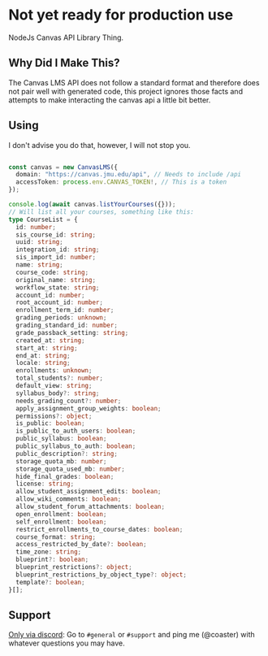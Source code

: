 # Not yet ready for production use
NodeJs Canvas API Library Thing.

## Why Did I Make This?
The Canvas LMS API does not follow a standard format and therefore does not pair well with generated code, this project ignores those facts and attempts to make interacting the canvas api a little bit better.

## Using
I don't advise you do that, however, I will not stop you.

```ts

const canvas = new CanvasLMS({
  domain: "https://canvas.jmu.edu/api", // Needs to include /api
  accessToken: process.env.CANVAS_TOKEN!, // This is a token
});

console.log(await canvas.listYourCourses({}));
// Will list all your courses, something like this:
type CourseList = {
  id: number;
  sis_course_id: string;
  uuid: string;
  integration_id: string;
  sis_import_id: number;
  name: string;
  course_code: string;
  original_name: string;
  workflow_state: string;
  account_id: number;
  root_account_id: number;
  enrollment_term_id: number;
  grading_periods: unknown;
  grading_standard_id: number;
  grade_passback_setting: string;
  created_at: string;
  start_at: string;
  end_at: string;
  locale: string;
  enrollments: unknown;
  total_students?: number;
  default_view: string;
  syllabus_body?: string;
  needs_grading_count?: number;
  apply_assignment_group_weights: boolean;
  permissions?: object;
  is_public: boolean;
  is_public_to_auth_users: boolean;
  public_syllabus: boolean;
  public_syllabus_to_auth: boolean;
  public_description?: string;
  storage_quota_mb: number;
  storage_quota_used_mb: number;
  hide_final_grades: boolean;
  license: string;
  allow_student_assignment_edits: boolean;
  allow_wiki_comments: boolean;
  allow_student_forum_attachments: boolean;
  open_enrollment: boolean;
  self_enrollment: boolean;
  restrict_enrollments_to_course_dates: boolean;
  course_format: string;
  access_restricted_by_date?: boolean;
  time_zone: string;
  blueprint?: boolean;
  blueprint_restrictions?: object;
  blueprint_restrictions_by_object_type?: object;
  template?: boolean;
}[];
```

## Support
[Only via discord](https://discord.gg/UK74hqdSPc):
Go to `#general` or `#support` and ping me (@coaster) with whatever questions you may have.
